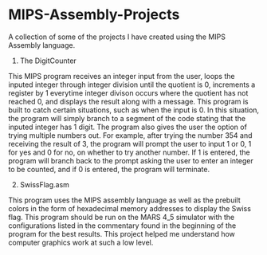 # MIPS-Assembly-Projects
A collection of some of the projects I have created using the MIPS Assembly language.


1. The DigitCounter

This MIPS program receives an integer input from the user, loops the inputed integer through integer division until the quotient is 0, increments a register by 1 everytime integer divison occurs where the quotient has not reached 0, and displays the result along with a message. This program is built to catch certain situations, such as when the input is 0. In this situation, the program will simply branch to a segment of the code stating that the inputed integer has 1 digit. The program also gives the user the option of trying multiple numbers out. For example, after trying the number 354 and receiving the result of 3, the program will prompt the user to input 1 or 0, 1 for yes and 0 for no, on whether to try another number. If 1 is entered, the program will branch back to the prompt asking the user to enter an integer to be counted, and if 0 is entered, the program will terminate.

2. SwissFlag.asm

This program uses the MIPS assembly language as well as the prebuilt colors in the form of hexadecimal memory addresses to display the Swiss flag. This program should be run on the MARS 4_5 simulator with the configurations listed in the commentary found in the beginning of the program for the best results. This project helped me understand how computer graphics work at such a low level.  

